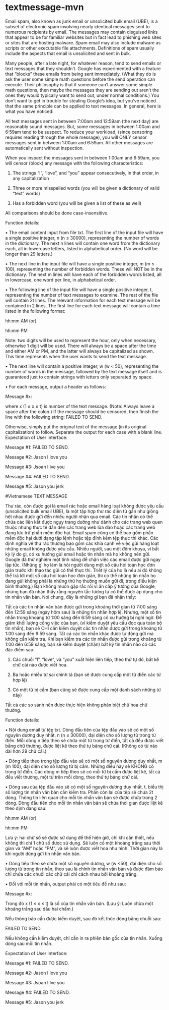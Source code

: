 # textmessage-mvn
 
Email spam, also known as junk email or unsolicited bulk email (UBE), is a subset of electronic spam involving nearly identical messages sent to numerous recipients by email. The messages may contain disguised links that appear to be for familiar websites but in fact lead to phishing web sites or sites that are hosting malware. Spam email may also include malware as scripts or other executable file attachments. Definitions of spam usually include the aspects that email is unsolicited and sent in bulk.

Many people, after a late night, for whatever reason, tend to send emails or text messages that they shouldn’t. Google has experimented with a feature that “blocks” these emails from being sent immediately. (What they do is ask the user some simple math questions before the send operation can execute. Their philosophy is that if someone can’t answer some simple math questions, then maybe the messages they are sending out aren’t the ones they would typically want to send out, under normal conditions.) You don’t want to get in trouble for stealing Google’s idea, but you’ve noticed that the same principle can be applied to text messages. In general, here is what you have noticed:
 
All text messages sent in between 7:00am and 12:59am (the next day) are reasonably sound messages. But, some messages in between 1:00am and 6:59am tend to be suspect. To reduce your workload, (since censoring requires reading through the whole message), you will ONLY censor messages sent in between 1:00am and 6:59am. All other messages are automatically sent without inspection.
 
When you inspect the messages sent in between 1:00am and 6:59am, you will censor (block) any message with the following characteristics:
 
1) The strings “I”, “love”, and “you” appear consecutively, in that order, in any capitalization
 
2) Three or more misspelled words (you will be given a dictionary of valid “text” words)
 
3) Has a forbidden word (you will be given a list of these as well)
 
All comparisons should be done case-insensitive.
 
Function details: 

•	The email content input from file txt. The first line of the input file will have a single positive integer, n (n ≤ 30000), representing the number of words in the dictionary. The next n lines will contain one word from the dictionary each, all in lowercase letters, listed in alphabetical order. (No word will be longer than 29 letters.)

•	The next line in the input file will have a single positive integer, m (m ≤ 100), representing the number of forbidden words. These will NOT be in the dictionary. The next m lines will have each of the forbidden words listed, all in lowercase, one word per line, in alphabetical order.

•	The following line of the input file will have a single positive integer, t, representing the number of text messages to examine. The rest of the file will contain 2t lines. The relevant information for each text message will be contained in 2 lines. The first line for each text message will contain a time listed in the following format:

hh:mm AM (or)

hh:mm PM

Note: two digits will be used to represent the hour, only when necessary, otherwise 1 digit will be used. There will always be a space after the time and either AM or PM, and the latter will always be capitalized as shown. This time represents when the user wants to send the text message.

•	The next line will contain a positive integer, w (w < 50), representing the number of words in the message, followed by the text message itself and is guaranteed just to contain strings with letters only separated by space.

•	For each message, output a header as follows:

Message #x:

where x (1 ≤ x ≤ t) is number of the text message. (Note: Always leave a space after the colon.)
If the message should be censored, then finish the line with the following string:
FAILED TO SEND.

Otherwise, simply put the original text of the message (in its original capitalization) to follow.
Separate the output for each case with a blank line.
Expectation of User interface:
 
Message #1: FAILED TO SEND.

Message #2: Jason I love you

Message #3: Jsoan I lve you

Message #4: FAILED TO SEND.

Message #5: Jason you jerk

#Vietnamese
TEXT MESSAGE

Thư rác, còn được gọi là email rác hoặc email hàng loạt không được yêu cầu (unsolicited bulk email UBE), là một tập hợp thư rác điện tử gần như giống hệt nhau được gửi đến nhiều người nhận qua email. Các tin nhắn có thể chứa các liên kết được ngụy trang dường như dành cho các trang web quen thuộc nhưng thực tế dẫn đến các trang web lừa đảo hoặc các trang web đang lưu trữ phần mềm độc hại. Email spam cũng có thể bao gồm phần mềm độc hại dưới dạng tập lệnh hoặc tệp đính kèm tệp thực thi khác. Các định nghĩa về thư rác thường bao gồm các khía cạnh về việc gửi hàng loạt những email không được yêu cầu.
Nhiều người, sau một đêm khuya, vì bất kỳ lý do gì, có xu hướng gửi email hoặc tin nhắn mà họ không nên gửi. Google đã thử nghiệm một tính năng để chặn việc các email được gửi ngay lập tức. (Những gì họ làm là hỏi người dùng một số câu hỏi toán học đơn giản trước khi thao tác gửi có thể thực thi. Triết lý của họ là nếu ai đó không thể trả lời một số câu hỏi toán học đơn giản, thì có thể những tin nhắn họ đang gửi không phải là những thứ họ thường muốn gửi đi, trong điều kiện bình thường.) Bạn không muốn gặp rắc rối vì ăn cắp ý tưởng của Google, nhưng bạn đã nhận thấy rằng nguyên tắc tương tự có thể được áp dụng cho tin nhắn văn bản. Nói chung, đây là những gì bạn đã nhận thấy:

Tất cả các tin nhắn văn bản được gửi trong khoảng thời gian từ 7:00 sáng đến 12:59 sáng (ngày hôm sau) là những tin nhắn hợp lệ. Nhưng, một số tin nhắn trong khoảng từ 1:00 sáng đến 6:59 sáng có xu hướng bị nghi ngờ. Để giảm khối lượng công việc của bạn, (vì kiểm duyệt yêu cầu đọc qua toàn bộ tin nhắn), bạn sẽ CHỈ cần kiểm duyệt các tin nhắn được gửi trong khoảng từ 1:00 sáng đến 6:59 sáng. Tất cả các tin nhắn khác được tự động gửi mà không cần kiểm tra.
Khi bạn kiểm tra các tin nhắn được gửi trong khoảng từ 1:00 đến 6:59 sáng, bạn sẽ kiểm duyệt (chặn) bất kỳ tin nhắn nào có các đặc điểm sau:
 
1) Các chuỗi “I”, “love”, và “you” xuất hiện liên tiếp, theo thứ tự đó, bất kể chữ cái nào được viết hoa.
 
2) Ba hoặc nhiều từ sai chính tả (bạn sẽ được cung cấp một từ điển các từ hợp lệ)
 
3) Có một từ bị cấm (bạn cũng sẽ được cung cấp một danh sách những từ này)
 
Tất cả các so sánh nên được thực hiện không phân biệt chữ hoa chữ thường.

Function details: 

• Nội dung email từ tệp txt. Dòng đầu tiên của tệp đầu vào sẽ có một số nguyên dương duy nhất, n (n ≤ 30000), đại diện cho số lượng từ trong từ điển. Mỗi dòng n tiếp theo sẽ chứa một từ trong từ điển, tất cả đều được viết bằng chữ thường, được liệt kê theo thứ tự bảng chữ cái. (Không có từ nào dài hơn 29 chữ cái.)

• Dòng tiếp theo trong tệp đầu vào sẽ có một số nguyên dương duy nhất, m (m 100), đại diện cho số lượng từ bị cấm. Những điều này sẽ KHÔNG có trong từ điển. Các dòng m tiếp theo sẽ có mỗi từ bị cấm được liệt kê, tất cả đều viết thường, một từ trên mỗi dòng, theo thứ tự bảng chữ cái.

• Dòng sau của tệp đầu vào sẽ có một số nguyên dương duy nhất, t, biểu thị số lượng tin nhắn văn bản cần kiểm tra. Phần còn lại của tệp sẽ chứa 2t dòng. Thông tin liên quan cho mỗi tin nhắn văn bản sẽ được chứa trong 2 dòng. Dòng đầu tiên cho mỗi tin nhắn văn bản sẽ chứa thời gian được liệt kê theo định dạng sau:

hh:mm AM (or)

hh:mm PM

Lưu ý: hai chữ số sẽ được sử dụng để thể hiện giờ, chỉ khi cần thiết, nếu không thì chỉ 1 chữ số được sử dụng. Sẽ luôn có một khoảng trắng sau thời gian và “AM” hoặc “PM”, và sẽ luôn được viết hoa như hình. Thời gian này là khi người dùng gửi tin nhắn văn bản.

• Dòng tiếp theo sẽ chứa một số nguyên dương, w (w <50), đại diện cho số lượng từ trong tin nhắn, theo sau là chính tin nhắn văn bản và được đảm bảo chỉ chứa các chuỗi các chữ cái chỉ cách nhau bởi khoảng trắng.

• Đối với mỗi tin nhắn, output phải có một tiêu đề như sau:

Message #x:

Trong đó x (1 ≤ x ≤ t) là số của tin nhắn văn bản. (Lưu ý: Luôn chừa một khoảng trắng sau dấu hai chấm.)

Nếu thông báo cần được kiểm duyệt, sau đó kết thúc dòng bằng chuỗi sau:

FAILED TO SEND.

Nếu không cần kiểm duyệt, chỉ cần in ra phiên bản gốc của tin nhắn.
Xuống dòng sau mỗi tin nhắn. 

Expectation of User interface:
 
Message #1: FAILED TO SEND.

Message #2: Jason I love you

Message #3: Jsoan I lve you

Message #4: FAILED TO SEND.

Message #5: Jason you jerk





